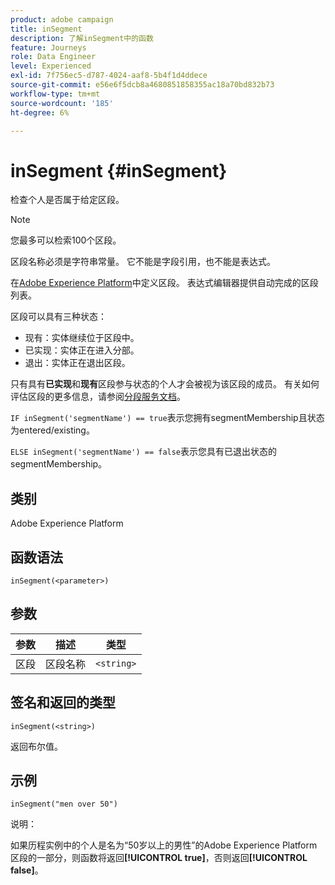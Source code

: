 ```yaml
---
product: adobe campaign
title: inSegment
description: 了解inSegment中的函数
feature: Journeys
role: Data Engineer
level: Experienced
exl-id: 7f756ec5-d787-4024-aaf8-5b4f1d4ddece
source-git-commit: e56e6f5dcb8a4680851858355ac18a70bd832b73
workflow-type: tm+mt
source-wordcount: '185'
ht-degree: 6%

---
```


# inSegment {#inSegment}

检查个人是否属于给定区段。

>[!NOTE]
>
>您最多可以检索100个区段。

区段名称必须是字符串常量。 它不能是字段引用，也不能是表达式。

在[Adobe Experience Platform](https://platform.adobe.com/segment/overview)中定义区段。 表达式编辑器提供自动完成的区段列表。

区段可以具有三种状态：

* 现有：实体继续位于区段中。
* 已实现：实体正在进入分部。
* 退出：实体正在退出区段。

只有具有&#x200B;**已实现**&#x200B;和&#x200B;**现有**&#x200B;区段参与状态的个人才会被视为该区段的成员。 有关如何评估区段的更多信息，请参阅[分段服务文档](https://experienceleague.adobe.com/docs/experience-platform/segmentation/tutorials/evaluate-a-segment.html?lang=zh-Hans#interpret-segment-results)。

`IF inSegment('segmentName') == true`表示您拥有segmentMembership且状态为entered/existing。

`ELSE inSegment('segmentName') == false`表示您具有已退出状态的segmentMembership。

## 类别

Adobe Experience Platform

## 函数语法

`inSegment(<parameter>)`

## 参数

| 参数 | 描述 | 类型 |
|--- |--- |--- |
| 区段 | 区段名称 | `<string>` |

## 签名和返回的类型

`inSegment(<string>)`

返回布尔值。

## 示例

`inSegment("men over 50")`

说明：

如果历程实例中的个人是名为“50岁以上的男性”的Adobe Experience Platform区段的一部分，则函数将返回&#x200B;**[!UICONTROL true]**，否则返回&#x200B;**[!UICONTROL false]**。
